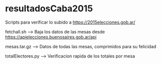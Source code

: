 # resultadosCaba2015
Scripts para verificar lo subido a https://2015elecciones.gob.ar/


fetchall.sh --> Baja los datos de las mesas desde https://apielecciones.buenosaires.gob.ar/api

mesas.tar.gz --> Datos de todas las mesas, comprimidos para su felicidad

totalElectores.py --> Verificacion rapida de los totales por mesa
